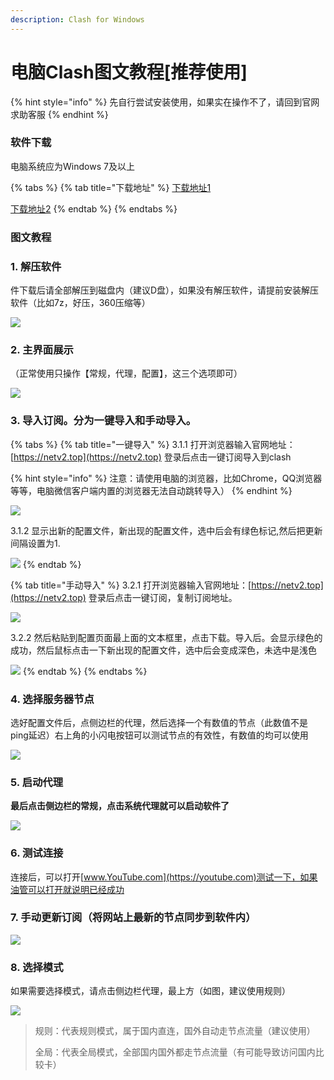 ```yaml
---
description: Clash for Windows
---
```


# 电脑Clash图文教程\[推荐使用]

{% hint style="info" %}
先自行尝试安装使用，如果实在操作不了，请回到官网求助客服
{% endhint %}

### 软件下载

电脑系统应为Windows 7及以上

{% tabs %}
{% tab title="下载地址" %}
[下载地址1](https://airnet.lanzouo.com/iC5Bvx74x3a)

[下载地址2](https://cloud.abcabc.cyou/alibaba/Cross%20Firewalls/CLASH/Clash.for.Windows-0.17.0-ia32-netv2.7z)
{% endtab %}
{% endtabs %}

### 图文教程

### 1. 解压软件

件下载后请全部解压到磁盘内（建议D盘），如果没有解压软件，请提前安装解压软件（比如7z，好压，360压缩等）

![](<../.gitbook/assets/image (18).png>)

### 2. 主界面展示

（正常使用只操作【常规，代理，配置】，这三个选项即可）

![](<../.gitbook/assets/image (27).png>)

### 3. 导入订阅。分为一键导入和手动导入。

{% tabs %}
{% tab title="一键导入" %}
3.1.1  打开浏览器输入官网地址：[https://netv2.top](https://netv2.top) 登录后点击一键订阅导入到clash

{% hint style="info" %}
注意：请使用电脑的浏览器，比如Chrome，QQ浏览器等等，电脑微信客户端内置的浏览器无法自动跳转导入）
{% endhint %}

![](../.gitbook/assets/1.gif)

3.1.2 显示出新的配置文件，新出现的配置文件，选中后会有绿色标记,然后把更新间隔设置为1.

![](../.gitbook/assets/1111.gif)
{% endtab %}

{% tab title="手动导入" %}
3.2.1  打开浏览器输入官网地址：[https://netv2.top](https://netv2.top) 登录后点击一键订阅，复制订阅地址。

![](../.gitbook/assets/image-1-dd.png)

3.2.2 然后粘贴到配置页面最上面的文本框里，点击下载。导入后。会显示绿色的成功，然后鼠标点击一下新出现的配置文件，选中后会变成深色，未选中是浅色

![](<../.gitbook/assets/image-1- (1).jpg>)
{% endtab %}
{% endtabs %}

### 4. 选择服务器节点

选好配置文件后，点侧边栏的代理，然后选择一个有数值的节点（此数值不是ping延迟）右上角的小闪电按钮可以测试节点的有效性，有数值的均可以使用

![](<../.gitbook/assets/image-2- (1).jpg>)

### **5. 启动代理**

**最后点击侧边栏的常规，点击系统代理就可以启动软件了**

![](../.gitbook/assets/qq-lu-ping-20210803134014.gif)

### 6. 测试连接

连接后，可以打开[www.YouTube.com](https://youtube.com)测试一下，如果油管可以打开就说明已经成功

### **7. 手动更新订阅（**将网站上最新的节点同步到软件内**）**

![](<../.gitbook/assets/image (26).png>)

### 8. 选择模式

如果需要选择模式，请点击侧边栏代理，最上方（如图，建议使用规则）

![](<../.gitbook/assets/image (42).png>)

> 规则：代表规则模式，属于国内直连，国外自动走节点流量（建议使用）
>
> 全局：代表全局模式，全部国内国外都走节点流量（有可能导致访问国内比较卡）

